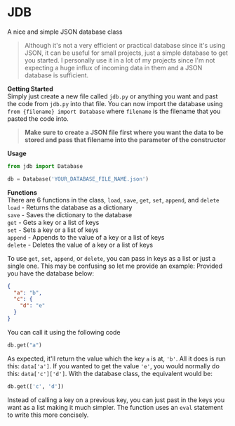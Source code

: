 # JDB
A nice and simple JSON database class

> Although it's not a very efficient or practical database since it's using JSON, it can be useful for small projects, just a simple database to get you started. I personally use it in a lot of my projects since I'm not expecting a huge influx of incoming data in them and a JSON database is sufficient.

**Getting Started** <br>
Simply just create a new file called `jdb.py` or anything you want and past the code from `jdb.py` into that file. You can now import the database using `from {filename} import Database` where `filename` is the filename that you pasted the code into. <br>
> **Make sure to create a JSON file first where you want the data to be stored and pass that filename into the parameter of the constructor**

**Usage**<br>
```py
from jdb import Database

db = Database('YOUR_DATABASE_FILE_NAME.json')
```

**Functions** <br>
There are 6 functions in the class, `load`, `save`, `get`, `set`, `append`, and `delete`<br>
`load` - Returns the database as a dictionary<br>
`save` - Saves the dictionary to the database<br>
`get` - Gets a key or a list of keys<br>
`set` - Sets a key or a list of keys<br>
`append` - Appends to the value of a key or a list of keys<br>
`delete` - Deletes the value of a key or a list of keys<br>

To use `get`, `set`, `append`, or `delete`, you can pass in keys as a list or just a single one. This may be confusing so let me provide an example:
Provided you have the database below:
```json
{
  "a": "b",
  "c": {
    "d": "e"
  }
}
```
You can call it using the following code
```py
db.get("a")
```
As expected, it'll return the value which the key `a` is at, `'b'`. All it does is run this: `data['a']`. If you wanted to get the value `'e'`, you would normally do this: `data['c']['d']`. With the database class, the equivalent would be:
```py
db.get(['c', 'd'])
```
Instead of calling a key on a previous key, you can just past in the keys you want as a list making it much simpler. The function uses an `eval` statement to write this more concisely. 
